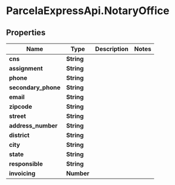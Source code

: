 # ParcelaExpressApi.NotaryOffice

## Properties

Name | Type | Description | Notes
------------ | ------------- | ------------- | -------------
**cns** | **String** |  | 
**assignment** | **String** |  | 
**phone** | **String** |  | 
**secondary_phone** | **String** |  | 
**email** | **String** |  | 
**zipcode** | **String** |  | 
**street** | **String** |  | 
**address_number** | **String** |  | 
**district** | **String** |  | 
**city** | **String** |  | 
**state** | **String** |  | 
**responsible** | **String** |  | 
**invoicing** | **Number** |  | 


